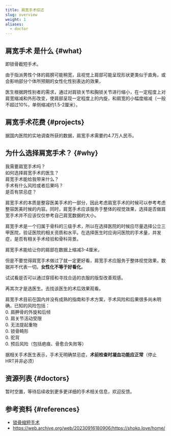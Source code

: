 ```yaml
---
title: 肩宽手术综述
slug: overview
weight: 1
aliases:
  - doctor
---
```


## 肩宽手术 是什么 {#what}

即锁骨截短手术。  

由于指派男性个体的肩膀可能稍宽，且视觉上肩部可能呈现形状更类似于直角，或会影响部分个体所预期的女性化性别表达的效果，

医生根据跨性别者的需求，通过对肩锁关节和胸锁关节进行缩小，在一定程度上对肩宽缩减和外形改变，使肩部呈现一定程度上的内旋，和肩宽的小幅度缩减（一般不超过10%，单侧缩减约1.5-2厘米）。

## 肩宽手术花费 {#projects}

据国内医院的实地调查所获的数据，肩宽手术需要约4.7万人民币。

## 为什么选择肩宽手术？ {#why}

我需要肩宽手术吗？  
如何选择肩宽手术的医生？  
肩宽手术能给我带来什么？  
手术有什么风险或者后果吗？  
是否有禁忌症？  

肩宽手术的本质是整容医美手术的一部分，因此考虑肩宽手术的时候可以参考考虑整容医美时候的内容。同时，肩宽手术应该服务于整体的视觉效果，选择是否做肩宽手术并不应该仅仅参考自己肩宽数据的大小。

肩宽手术是一个归属于骨科的三级手术，所以在选择医院的时候应尽量选择公立三甲医院，验证医院的相关资质和水平。在选择医生时应询问医院的手术量，并发症，是否有相关手术经验和骨科背景。

肩宽手术能给让你的肩部在数据上缩减3-4厘米，

但是不要觉得肩宽手术做过了就一定更好看，肩宽手术应服务于整体视觉效果，数据并不代表一切。**女性化不等于好看化**。

试试看是否可以通过穿搭和寻找合适的衣服的版型改善观感。

再其次才是选医生。去找该医生的术后效果观看。

肩宽手术目前在国内并没有成熟的指南和手术方案，手术风险和后果很多尚未明确，已知的风险包括：  
0. 肩胛骨的外旋和后倾  
0. 肩关节活动受限  
0. 无法提起重物  
0. 锁骨畸形  
0. 驼背  
0. 预后风险（包括疤痕、骨愈合失败等）  

据相关手术医生表示，手术无明确禁忌症，**术前检查时凝血功能应正常**（停止HRT并非必须）

## 资源列表 {#doctors}

暂时空置，等待后续收到更多更详细的手术相关信息，欢迎反馈。

## 参考资料 {#references}

- [锁骨缩短手术](<https://forum.limonnur.party/t/topic/6801>)
- <https://web.archive.org/web/20230916180906/https://shoko.love/home/>
